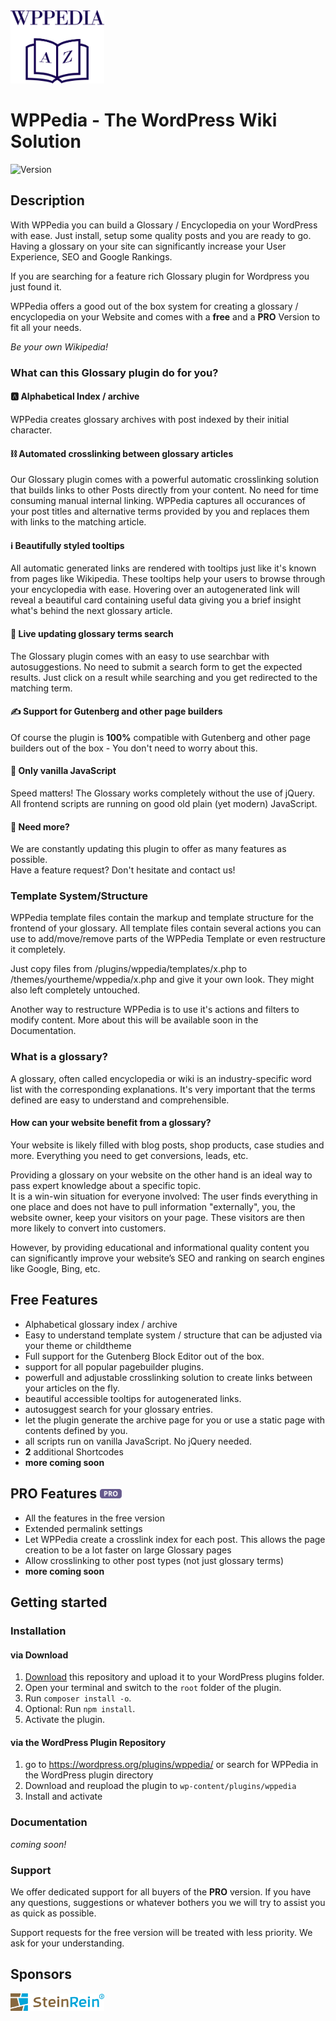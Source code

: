 <img src="https://raw.githubusercontent.com/bfiessinger/wppedia/master/assets/img/wppedia-logo.svg?sanitize=true" alt="WPPedia" width="150">

# WPPedia - The WordPress Wiki Solution

![Version](https://img.shields.io/wordpress/plugin/v/wppedia?logo=wordpress&style=for-the-badge)

## Description
With WPPedia you can build a Glossary / Encyclopedia on your WordPress with ease. Just install, setup some quality posts and you are ready to go.
Having a glossary on your site can significantly increase your User Experience, SEO and Google Rankings.

If you are searching for a feature rich Glossary plugin for Wordpress you just found it.

WPPedia offers a good out of the box system for creating a glossary / encyclopedia on your Website and comes with a **free** and a **PRO** Version to fit all your needs.

*Be your own Wikipedia!*

### What can this Glossary plugin do for you?

#### 🅰️ Alphabetical Index / archive
WPPedia creates glossary archives with post indexed by their initial character.

#### ⛓️ Automated crosslinking between glossary articles
Our Glossary plugin comes with a powerful automatic crosslinking solution that builds links to other Posts directly from your content. No need for time consuming manual internal linking. WPPedia captures all occurances of your post titles and alternative terms provided by you and replaces them with links to the matching article.

#### ℹ️ Beautifully styled tooltips
All automatic generated links are rendered with tooltips just like it's known from pages like Wikipedia. These tooltips help your users to browse through your encyclopedia with ease. Hovering over an autogenerated link will reveal a beautiful card containing useful data giving you a brief insight what's behind the next glossary article. 

#### 🔎 Live updating glossary terms search
The Glossary plugin comes with an easy to use searchbar with autosuggestions. No need to submit a search form to get the expected results. Just click on a result while searching and you get redirected to the matching term.

#### ✍️ Support for Gutenberg and other page builders
Of course the plugin is **100%** compatible with Gutenberg and other page builders out of the box - You don't need to worry about this.

#### 🍦 Only vanilla JavaScript
Speed matters! The Glossary works completely without the use of jQuery. All frontend scripts are running on good old plain (yet modern) JavaScript.

#### 💖 Need more?
We are constantly updating this plugin to offer as many features as possible.  
Have a feature request? Don't hesitate and contact us!

### Template System/Structure
WPPedia template files contain the markup and template structure for the frontend of your glossary. All template files contain several actions you can use to add/move/remove parts of the WPPedia Template or even restructure it completely.

Just copy files from /plugins/wppedia/templates/x.php to /themes/yourtheme/wppedia/x.php and give it your own look.
They might also left completely untouched.

Another way to restructure WPPedia is to use it's actions and filters to modify content. More about this will be available soon in the Documentation.

### What is a glossary?
A glossary, often called encyclopedia or wiki is an industry-specific word list with the corresponding explanations. 
It's very important that the terms defined are easy to understand and comprehensible.

#### How can your website benefit from a glossary?
Your website is likely filled with blog posts, shop products, case studies and more. Everything you need to get conversions, leads, etc.

Providing a glossary on your website on the other hand is an ideal way to pass expert knowledge about a specific topic.  
It is a win-win situation for everyone involved: The user finds everything in one place and does not have to pull information "externally", you, the website owner, keep your visitors on your page. 
These visitors are then more likely to convert into customers.

However, by providing educational and informational quality content you can significantly improve your website’s SEO and ranking on search engines like Google, Bing, etc.

## Free Features
* Alphabetical glossary index / archive
* Easy to understand template system / structure that can be adjusted via your theme or childtheme
* Full support for the Gutenberg Block Editor out of the box.
* support for all popular pagebuilder plugins.
* powerfull and adjustable crosslinking solution to create links between your articles on the fly.
* beautiful accessible tooltips for autogenerated links.
* autosuggest search for your glossary entries.
* let the plugin generate the archive page for you or use a static page with contents defined by you.
* all scripts run on vanilla JavaScript. No jQuery needed.
* **2** additional Shortcodes
* **more coming soon**

<h2>PRO Features <img src="https://raw.githubusercontent.com/bfiessinger/wppedia/master/assets/img/pro-badge.svg?sanitize=true" width="35" /></h2>

* All the features in the free version
* Extended permalink settings
* Let WPPedia create a crosslink index for each post. This allows the page creation to be a lot faster on large Glossary pages
* Allow crosslinking to other post types (not just glossary terms)
* **more coming soon**

## Getting started
### Installation
#### via Download
1. [Download](https://github.com/bfiessinger/wppedia/archive/master.zip) this repository and upload it to your WordPress plugins folder.
2. Open your terminal and switch to the `root` folder of the plugin.
3. Run `composer install -o`.
4. Optional: Run `npm install`.
5. Activate the plugin.

#### via the WordPress Plugin Repository
1. go to https://wordpress.org/plugins/wppedia/ or search for WPPedia in the WordPress plugin directory
2. Download and reupload the plugin to `wp-content/plugins/wppedia`
3. Install and activate

### Documentation
*coming soon!*

### Support
We offer dedicated support for all buyers of the **PRO** version.
If you have any questions, suggestions or whatever bothers you we will try to assist you as quick as possible.

Support requests for the free version will be treated with less priority. We ask for your understanding. 

## Sponsors
<a href="https://www.steinrein.com/" target="_blank">
	<img src="https://raw.githubusercontent.com/bfiessinger/wppedia/master/assets/img/steinrein-logo.svg?sanitize=true" alt="SteinRein" width="150">
</a>
